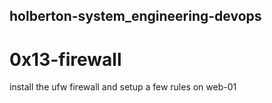 ## holberton-system_engineering-devops

# 0x13-firewall

install the ufw firewall and setup a few rules on web-01

